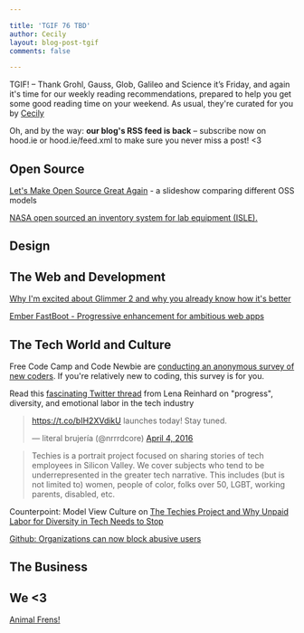 ```yaml
---

title: 'TGIF 76 TBD'
author: Cecily
layout: blog-post-tgif
comments: false

---
```



TGIF! – Thank Grohl, Gauss, Glob, Galileo and Science it’s Friday, and again it's time for our weekly reading recommendations, prepared to help you get some good reading time on your weekend. As usual, they're curated for you by [Cecily](https://twitter.com/skeskali)

Oh, and by the way: <b>our blog's RSS feed is back</b> – subscribe now on hood.ie or hood.ie/feed.xml to make sure you never miss a post! <3


## Open Source

[Let's Make Open Source Great Again](http://www.slideshare.net/NadiaEghbal/lets-make-software-great-again-18f-talk) - a slideshow comparing different OSS models

[NASA open sourced an inventory system for lab equipment (ISLE).](https://github.com/nasa/isle) 


## Design


## The Web and Development

[Why I'm excited about Glimmer 2 and why you already know how it's better](https://www.linkedin.com/pulse/why-im-excited-glimmer2-you-already-know-its-better-joel-kang)

[Ember FastBoot - Progressive enhancement for ambitious web apps](http://www.ember-fastboot.com/)


## The Tech World and Culture

Free Code Camp and Code Newbie are  [conducting an anonymous survey of new coders](https://freecodecamp.typeform.com/to/gc0JJI). If you're relatively new to coding, this survey is for you.

Read this [fascinating Twitter thread](https://twitter.com/lrnrd/status/717324557565235200) from Lena Reinhard on "progress", diversity, and emotional labor in the tech industry


<blockquote class="twitter-tweet" data-lang="en"><p lang="en" dir="ltr"><a href="https://t.co/bIH2XVdikU">https://t.co/bIH2XVdikU</a> launches today! Stay tuned.</p>&mdash; literal brujería (@nrrrdcore) <a href="https://twitter.com/nrrrdcore/status/716991269877100545">April 4, 2016</a></blockquote> <script async src="//platform.twitter.com/widgets.js" charset="utf-8"></script>


> Techies is a portrait project focused on sharing stories of tech employees in Silicon Valley. We cover subjects who tend to be underrepresented in the greater tech narrative. This includes (but is not limited to) women, people of color, folks over 50, LGBT, working parents, disabled, etc.

Counterpoint: Model View Culture on [The Techies Project and Why Unpaid Labor for Diversity in Tech Needs to Stop](https://modelviewculture.com/news/the-techies-project-and-why-unpaid-labor-for-diversity-in-tech-needs-to-stop)


[Github: Organizations can now block abusive users](https://github.com/blog/2146-organizations-can-now-block-abusive-users)


## The Business


## We <3

[Animal Frens!](https://www.facebook.com/CollectiveEvolutionPage/videos/10153665600208908/)
